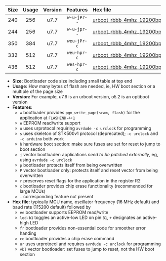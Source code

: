 |Size|Usage|Version|Features|Hex file|
|:-:|:-:|:-:|:-:|:--|
|240|256|u7.7|`w-u-jPr--`|[urboot_rbbb_4mhz_19200bps_led+b5_ur_vbl.hex](https://raw.githubusercontent.com/stefanrueger/urboot.hex/main/boards/rbbb/fcpu_4mhz/19200_bps/urboot_rbbb_4mhz_19200bps_led+b5_ur_vbl.hex)|
|244|256|u7.7|`w-u-jpr--`|[urboot_rbbb_4mhz_19200bps_led+b5_fr_ur_vbl.hex](https://raw.githubusercontent.com/stefanrueger/urboot.hex/main/boards/rbbb/fcpu_4mhz/19200_bps/urboot_rbbb_4mhz_19200bps_led+b5_fr_ur_vbl.hex)|
|350|384|u7.7|`weu-jPr-c`|[urboot_rbbb_4mhz_19200bps_ee_led+b5_fr_ce_ur_vbl.hex](https://raw.githubusercontent.com/stefanrueger/urboot.hex/main/boards/rbbb/fcpu_4mhz/19200_bps/urboot_rbbb_4mhz_19200bps_ee_led+b5_fr_ce_ur_vbl.hex)|
|332|512|u7.7|`weu-hpr-c`|[urboot_rbbb_4mhz_19200bps_ee_led+b5_fr_ce_ur.hex](https://raw.githubusercontent.com/stefanrueger/urboot.hex/main/boards/rbbb/fcpu_4mhz/19200_bps/urboot_rbbb_4mhz_19200bps_ee_led+b5_fr_ce_ur.hex)|
|436|512|u7.7|`wes-hpr-c`|[urboot_rbbb_4mhz_19200bps_ee_led+b5_fr_ce.hex](https://raw.githubusercontent.com/stefanrueger/urboot.hex/main/boards/rbbb/fcpu_4mhz/19200_bps/urboot_rbbb_4mhz_19200bps_ee_led+b5_fr_ce.hex)|

- **Size:** Bootloader code size including small table at top end
- **Usage:** How many bytes of flash are needed, ie, HW boot section or a multiple of the page size
- **Version:** For example, u7.6 is an urboot version, o5.2 is an optiboot version
- **Features:**
  + `w` bootloader provides `pgm_write_page(sram, flash)` for the application at `FLASHEND-4+1`
  + `e` EEPROM read/write support
  + `u` uses urprotocol requiring `avrdude -c urclock` for programming
  + `s` uses skeleton of STK500v1 protocol (deprecated); `-c urclock` and `-c arduino` both work
  + `h` hardware boot section: make sure fuses are set for reset to jump to boot section
  + `j` vector bootloader: applications *need to be patched externally*, eg, using `avrdude -c urclock`
  + `p` bootloader protects itself from being overwritten
  + `P` vector bootloader only: protects itself and reset vector from being overwritten
  + `r` preserves reset flags for the application in the register R2
  + `c` bootloader provides chip erase functionality (recommended for large MCUs)
  + `-` corresponding feature not present
- **Hex file:** typically MCU name, oscillator frequency (16 MHz default) and baud rate (115200 default) followed by
  + `ee` bootloader supports EEPROM read/write
  + `led-b1` toggles an active-low LED on pin `B1`, `+` designates an active-high LED
  + `fr` bootloader provides non-essential code for smoother error handing
  + `ce` bootloader provides a chip erase command
  + `ur` uses urprotocol and requires `avrdude -c urclock` for programming
  + `vbl` vector bootloader: set fuses to jump to reset, not the HW boot section
